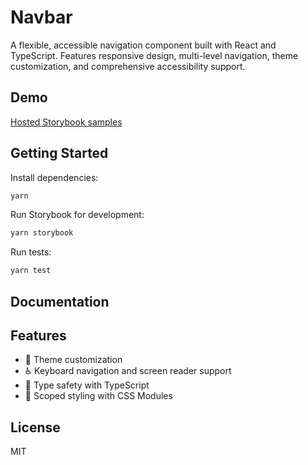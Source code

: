 # Navbar

A flexible, accessible navigation component built with React and TypeScript. Features responsive design, multi-level navigation, theme customization, and comprehensive accessibility support.

## Demo

[Hosted Storybook samples](https://ychen-demos2.web.app)

## Getting Started

Install dependencies:
```bash
yarn
```

Run Storybook for development:
```bash
yarn storybook
```

Run tests:
```bash
yarn test
```

## Documentation



## Features

- 🎨 Theme customization
- ♿ Keyboard navigation and screen reader support
- 🎯 Type safety with TypeScript
- 🎨 Scoped styling with CSS Modules

## License

MIT